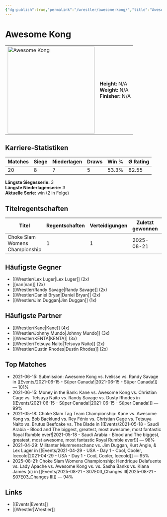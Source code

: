 ```yaml
---
{"dg-publish":true,"permalink":"/wrestler/awesome-kong/","title":"Awesome Kong","tags":["wrestler"],"noteIcon":"","created":"2025-08-11T09:33:17.630+02:00"}
---
```



# Awesome Kong

<table>
<tr>
<td><img src="/img/user/z_Images/Awesome_Kong.png" width="280" alt="Awesome Kong"></td>
<td>
<b>Height:</b> N/A<br>
<b>Weight:</b> N/A<br>
<b>Finisher:</b> N/A<br>
</td>
</tr>
</table>

## Karriere-Statistiken

| Matches | Siege | Niederlagen | Draws | Win % | Ø Rating |
|---------|-------|-------------|-------|-------|-----------|
| 20 | 8 | 7 | 5 | 53.3% | 82.55 |

**Längste Siegesserie:** 3<br>**Längste Niederlagenserie:** 3<br>**Aktuelle Serie:** win (2 in Folge)

## Titelregentschaften
| Titel | Regentschaften | Verteidigungen | Zuletzt gewonnen | Aktuell |
|-------|---------------|----------------|------------------|---------|
| Choke Slam Womens Championship | 1 | 1 | 2025-08-21 | ✅ |


## Häufigste Gegner
- [[Wrestler/Lex Luger\|Lex Luger]] (2x)
- [[nan\|nan]] (2x)
- [[Wrestler/Randy Savage\|Randy Savage]] (2x)
- [[Wrestler/Daniel Bryan\|Daniel Bryan]] (2x)
- [[Wrestler/Jim Duggan\|Jim Duggan]] (1x)

## Häufigste Partner
- [[Wrestler/Kane\|Kane]] (4x)
- [[Wrestler/Johnny Mundo\|Johnny Mundo]] (3x)
- [[Wrestler/KENTA\|KENTA]] (3x)
- [[Wrestler/Tetsuya Naito\|Tetsuya Naito]] (2x)
- [[Wrestler/Dustin Rhodes\|Dustin Rhodes]] (2x)

## Top Matches
- 2021-06-15: Submission: Awesome Kong vs. Ivelisse vs. Randy Savage in [[Events/2021-06-15 - Sûper Canada!\|2021-06-15 - Sûper Canada!]] — 101%
- 2021-06-15: Money in the Bank: Kane vs. Awesome Kong vs. Christian Cage vs. Tetsuya Naito vs. Randy Savage vs. Dusty Rhodes in [[Events/2021-06-15 - Sûper Canada!\|2021-06-15 - Sûper Canada!]] — 99%
- 2021-05-18: Choke Slam Tag Team Championship: Kane vs. Awesome Kong vs. Bob Backlund vs. Rey Fénix vs. Christian Cage vs. Tetsuya Naito vs. Brutus Beefcake vs. The Blade in [[Events/2021-05-18 - Saudi Arabia - Blood and The biggest, greatest, most awesome, most fantastic Royal Rumble ever!\|2021-05-18 - Saudi Arabia - Blood and The biggest, greatest, most awesome, most fantastic Royal Rumble ever!]] — 98%
- 2021-04-29: Militanter Mummenschanz vs. Jim Duggan, Kurt Angle, & Lex Luger in [[Events/2021-04-29 - USA - Day 1 - Cool, Cooler, Icecold\|2021-04-29 - USA - Day 1 - Cool, Cooler, Icecold]] — 95%
- 2025-08-21: Choke Slam Womens Championship: Hendrique Delafuente vs. Lady Apache vs. Awesome Kong vs. vs. Sasha Banks vs. Kiana James (c) in [[Events/2025-08-21 - S07E03_Changes III\|2025-08-21 - S07E03_Changes III]] — 94%

## Links
- [[Events\|Events]]
- [[Wrestler\|Wrestler]]
